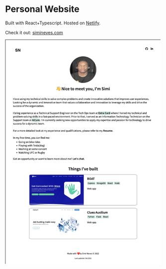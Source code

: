 # Personal Website

Built with React+Typescript. Hosted on [Netlify](https://www.netlify.com/).

Check it out: [simineves.com](https://ubiquitous-salmiakki-95465f.netlify.app/)

<img src="src/assets/screenshots/Screenshot-v1.png" alt="Screenshot" width="500" />
